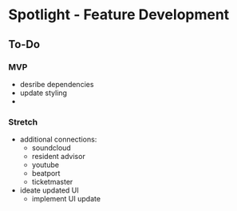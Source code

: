 # Spotlight - Feature Development

## To-Do
### MVP
- desribe dependencies
- update styling
- 


### Stretch
- additional connections:
  - soundcloud
  - resident advisor
  - youtube
  - beatport
  - ticketmaster
- ideate updated UI
  - implement UI update